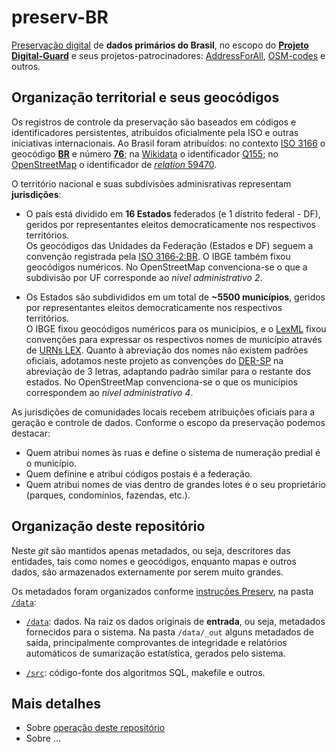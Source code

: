 # preserv-BR

[Preservação digital](https://en.wikipedia.org/wiki/Digital_preservation) de  **dados primários do Brasil**, no escopo do [**Projeto Digital-Guard**](http://git.Digital-guard.org) e seus projetos-patrocinadores: [AddressForAll](http://AddressForAll.org), [OSM-codes](http://OSM.codes) e outros.

## Organização territorial e seus geocódigos

Os registros de controle da preservação são baseados em códigos e identificadores persistentes, atribuídos oficialmente pela ISO e outras iniciativas internacionais. Ao Brasil foram atribuídos: no contexto [ISO&nbsp;3166](https://en.wikipedia.org/wiki/ISO_3166) o geocódigo [**BR**](https://en.wikipedia.org/wiki/ISO_3166-2:BR) e número  [**76**](https://en.wikipedia.org/wiki/ISO_3166-1_numeric); na [Wikidata](http://Wikidata.org) o identificador	[Q155](http://wikidata.org/entity/Q155); no [OpenStreetMap](http://OSM.org) o identificador de [*relation* 59470](http://osm.org/relation/59470).

O território nacional e suas subdivisões adminisrativas representam **jurisdições**:

* O país está dividido em **16 Estados** federados (e 1 distrito federal - DF), geridos por representantes eleitos democraticamente nos respectivos territórios. <br/>Os geocódigos das Unidades da Federação (Estados e DF) seguem a convenção registrada pela [ISO&nbsp;3166&#8209;2:BR](https://en.wikipedia.org/wiki/ISO_3166-2:BR). O IBGE também fixou geocódigos numéricos. No OpenStreetMap convenciona-se o que a subdivisão por UF corresponde ao *nível administrativo 2*. <!--, abaixo da subdivisão por regiões (*nível 1* composto por Norte, Nordeste, Centro-Oeste, Sudeste e Sul).  Key:admin_level-->

* Os Estados são subdivididos em um total de **~5500 municípios**, geridos por representantes eleitos democraticamente nos respectivos territórios.<br/>O IBGE fixou geocódigos numéricos para os municípios, e o [LexML](http://www.lexml.gov.br) fixou convenções para expressar os respectivos nomes de município através de [URNs LEX](https://pt.wikipedia.org/wiki/Lex_(URN)). Quanto à abreviação dos nomes não existem padrões oficiais, adotamos neste  projeto as convenções do [DER-SP](http://www.der.sp.gov.br) na abreviação de 3 letras, adaptando padrão similar para o restante dos estados.  No OpenStreetMap convenciona-se o que os municípios correspondem ao *nível administrativo 4*.

As jurisdições de comunidades locais recebem atribuições oficiais para a geração e controle de dados. Conforme o escopo da preservação podemos destacar:
* Quem atribui nomes às ruas e define o sistema de numeração predial é o município.
* Quem definine e atribui códigos postais é a federação.
* Quem atribui nomes de vias dentro de grandes lotes é o seu proprietário (parques, condomínios, fazendas, etc.).
<!-- ?? * Quem atribui nomes de rios e demais corpos d'água é o Comitê de bacia hidrográfica em que se encontra.-->

## Organização deste repositório

Neste *git* são mantidos apenas metadados, ou seja, descritores das entidades, tais como nomes e geocódigos, enquanto mapas e outros dados, são armazenados externamente por serem muito grandes.

Os metadados foram organizados conforme [instruções Preserv](http://git.Digital-guard.org/preserv), na pasta [`/data`](./data):

* [`/data`](./data#README.md): dados. Na raiz os dados originais de **entrada**, ou seja, metadados fornecidos para o sistema. Na pasta `/data/_out` alguns metadados de saída, principalmente comprovantes de integridade e relatórios automáticos de sumarização estatística, gerados pelo sistema.

* [`/src`](./src#README.md): código-fonte dos algoritmos SQL, makefile e outros.

## Mais detalhes

* Sobre [operação deste repositório](http://git.digital-guard.org/preserv/blob/main/docs/pt/organizacao.md) 
* Sobre ...


